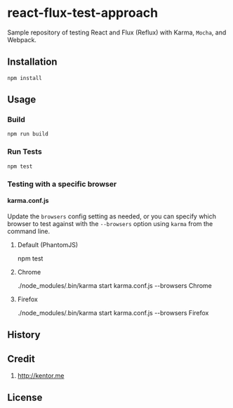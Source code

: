 # react-flux-test-approach

Sample repository of testing React and Flux (Reflux) with Karma,
`Mocha`, and Webpack.

## Installation
`npm install` 

## Usage

### Build
`npm run build`

### Run Tests

`npm test`


### Testing with a specific browser

#### karma.conf.js

Update the `browsers` config setting as needed, or you can specify which browser to test against
with the `--browsers` option using `karma` from the command line.

1. Default (PhantomJS)

   npm test
   
2. Chrome

   ./node_modules/.bin/karma start karma.conf.js --browsers Chrome
   
3. Firefox

   ./node_modules/.bin/karma start karma.conf.js --browsers Firefox
   
## History

## Credit
1. http://kentor.me

## License
